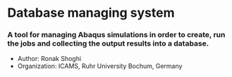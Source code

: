 # Database managing system
### A tool for managing Abaqus simulations in order to create, run the jobs and collecting the output results into a database.
 

  - Author: Ronak Shoghi
  - Organization: ICAMS, Ruhr University Bochum, Germany


